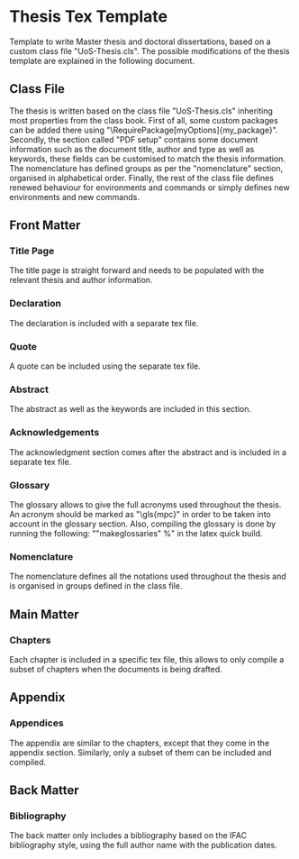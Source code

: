 # Thesis Tex Template

Template to write Master thesis and doctoral dissertations, based on a custom class file "UoS-Thesis.cls".
The possible modifications of the thesis template are explained in the following document.

## Class File
The thesis is written based on the class file "UoS-Thesis.cls" inheriting most properties from the class book.
First of all, some custom packages can be added there using "\RequirePackage[myOptions]{my_package}".
Secondly, the section called "PDF setup" contains some document information such as the document title, author and type as well as keywords, these fields can be customised to match the thesis information.
The nomenclature has defined groups as per the "nomenclature" section, organised in alphabetical order.
Finally, the rest of the class file defines renewed behaviour for environments and commands or simply defines new environments and new commands.

## Front Matter

### Title Page
The title page is straight forward and needs to be populated with the relevant thesis and author information.

### Declaration
The declaration is included with a separate tex file.

### Quote
A quote can be included using the separate tex file.

### Abstract
The abstract as well as the keywords are included in this section.

### Acknowledgements
The acknowledgment section comes after the abstract and is included in a separate tex file.

### Glossary
The glossary allows to give the full acronyms used throughout the thesis. An acronym should be marked as "\gls{mpc}" in order to be taken into account in the glossary section. Also, compiling the glossary is done by running the following: ""makeglossaries" %" in the latex quick build.

### Nomenclature
The nomenclature defines all the notations used throughout the thesis and is organised in groups defined in the class file.

## Main Matter

### Chapters
Each chapter is included in a specific tex file, this allows to only compile a subset of chapters when the documents is being drafted.

## Appendix

### Appendices
The appendix are similar to the chapters, except that they come in the appendix section. Similarly, only a subset of them can be included and compiled.

## Back Matter

### Bibliography
The back matter only includes a bibliography based on the IFAC bibliography style, using the full author name with the publication dates.


